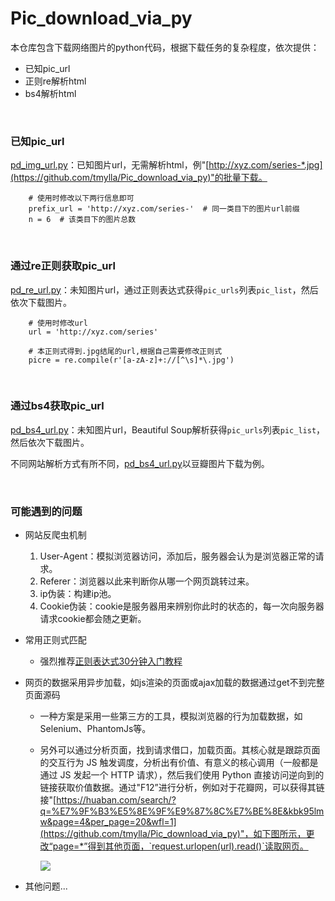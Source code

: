 # Pic_download_via_py
本仓库包含下载网络图片的python代码，根据下载任务的复杂程度，依次提供：

- 已知pic_url
- 正则re解析html
- bs4解析html


​	

### 已知pic_url

[pd_img_url.py](https://github.com/tmylla/Pic_download_via_py/blob/master/pd_img_url.py)：已知图片url，无需解析html，例"[http://xyz.com/series-*.jpg](https://github.com/tmylla/Pic_download_via_py)"的批量下载。

```
	# 使用时修改以下两行信息即可
	prefix_url = 'http://xyz.com/series-'  # 同一类目下的图片url前缀
	n = 6  # 该类目下的图片总数
```

​	

### 通过re正则获取pic_url

[pd_re_url.py](https://github.com/tmylla/Pic_download_via_py/blob/master/pd_re_url.py)：未知图片url，通过正则表达式获得`pic_urls`列表`pic_list`，然后依次下载图片。

```
    # 使用时修改url
    url = 'http://xyz.com/series'
    
    # 本正则式得到.jpg结尾的url,根据自己需要修改正则式
    picre = re.compile(r'[a-zA-z]+://[^\s]*\.jpg')  
```

​	

### 通过bs4获取pic_url

[pd_bs4_url.py](https://github.com/tmylla/Pic_download_via_py/blob/master/pd_bs4_url.py)：未知图片url，Beautiful Soup解析获得`pic_urls`列表`pic_list`，然后依次下载图片。

不同网站解析方式有所不同，[pd_bs4_url.py](https://github.com/tmylla/Pic_download_via_py/blob/master/pd_bs4_url.py)以豆瓣图片下载为例。

​	

### 可能遇到的问题

- 网站反爬虫机制

  1. User-Agent：模拟浏览器访问，添加后，服务器会认为是浏览器正常的请求。
  2. Referer：浏览器以此来判断你从哪一个网页跳转过来。
  3. ip伪装：构建ip池。
  4. Cookie伪装：cookie是服务器用来辨别你此时的状态的，每一次向服务器请求cookie都会随之更新。

- 常用正则式匹配

  - 强烈推荐[正则表达式30分钟入门教程](https://www.jb51.net/tools/zhengze.html)

- 网页的数据采用异步加载，如js渲染的页面或ajax加载的数据通过get不到完整页面源码

  - 一种方案是采用一些第三方的工具，模拟浏览器的行为加载数据，如Selenium、PhantomJs等。

  - 另外可以通过分析页面，找到请求借口，加载页面。其核心就是跟踪页面的交互行为 JS 触发调度，分析出有价值、有意义的核心调用（一般都是通过 JS 发起一个 HTTP 请求），然后我们使用 Python 直接访问逆向到的链接获取价值数据。通过"F12”进行分析，例如对于花瓣网，可以获得其链接"[https://huaban.com/search/?q=%E7%9F%B3%E5%8E%9F%E9%87%8C%E7%BE%8E&kbk95lmw&page=4&per_page=20&wfl=1](https://github.com/tmylla/Pic_download_via_py)"，如下图所示，更改“page=*”得到其他页面，`request.urlopen(url).read()`读取网页。

    ![](https://i.loli.net/2020/06/18/kdWIXVEYfwPi4s3.png)

- 其他问题...